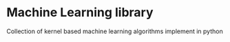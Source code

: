 # Machine Learning library
Collection of kernel based machine learning algorithms implement in python
